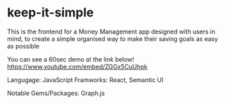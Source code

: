 # keep-it-simple

This is the frontend for a Money Management app designed with users in mind, to create a simple organised way to make their saving goals as easy as possible

You can see a 60sec demo at the link below!
https://www.youtube.com/embed/ZGGx5CuUhpk


Langugage: JavaScript
Framworks: React, Semantic UI

Notable Gems/Packages: Graph.js
